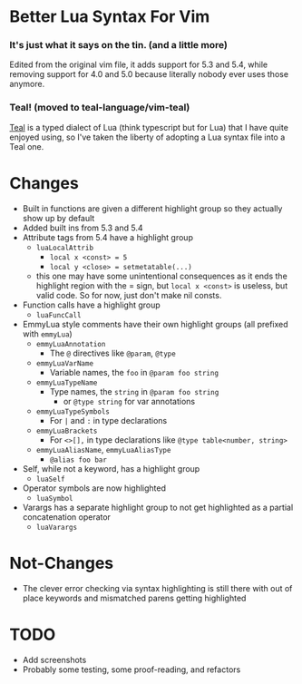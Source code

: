# Better Lua Syntax For Vim 
### It's just what it says on the tin. (and a little more)

Edited from the original vim file, it adds support for 5.3 and 5.4, while
removing support for 4.0 and 5.0 because literally nobody ever uses those
anymore.

### Teal! (moved to teal-language/vim-teal)
[Teal](https://github.com/teal-language/tl/) is a typed dialect of Lua (think
typescript but for Lua) that I have quite enjoyed using, so I've taken the
liberty of adopting a Lua syntax file into a Teal one.

# Changes
- Built in functions are given a different highlight group so they actually show
  up by default
- Added built ins from 5.3 and 5.4
- Attribute tags from 5.4 have a highlight group
	- `luaLocalAttrib`
		- `local x <const> = 5`
		- `local y <close> = setmetatable(...)`
	- this one may have some unintentional consequences as it ends the
	  highlight region with the = sign, but `local x <const>` is useless,
	  but valid code. So for now, just don't make nil consts.
- Function calls have a highlight group
	- `luaFuncCall`
- EmmyLua style comments have their own highlight groups (all prefixed with
  `emmyLua`)
	- `emmyLuaAnnotation`
		- The `@` directives like `@param`, `@type`
	- `emmyLuaVarName`
		- Variable names, the `foo` in `@param foo string`
	- `emmyLuaTypeName`
		- Type names, the `string` in `@param foo string`
			- or `@type string` for var annotations
	- `emmyLuaTypeSymbols`
		- For `|` and `:` in type declarations
	- `emmyLuaBrackets`
		- For `<>[],` in type declarations like `@type table<number,
		  string>`
	- `emmyLuaAliasName`, `emmyLuaAliasType`
		- `@alias foo bar`
- Self, while not a keyword, has a highlight group
	- `luaSelf`
- Operator symbols are now highlighted
	- `luaSymbol`
- Varargs has a separate highlight group to not get highlighted as a partial
  concatenation operator
  	- `luaVarargs`
# Not-Changes
- The clever error checking via syntax highlighting is still there with out of
  place keywords and mismatched parens getting highlighted

# TODO
- Add screenshots
- Probably some testing, some proof-reading, and refactors
